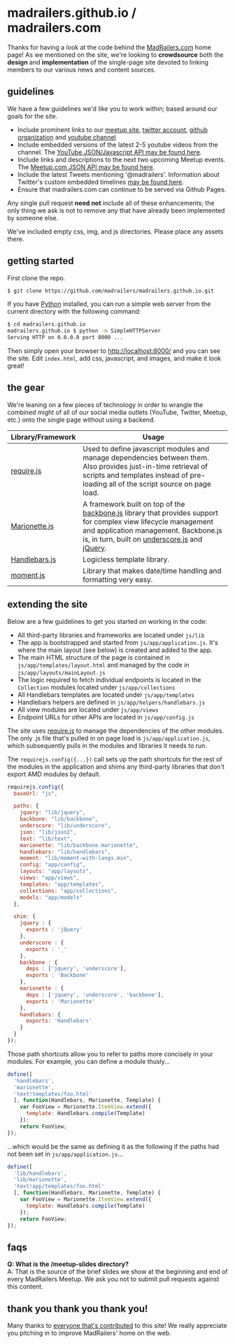 # madrailers.github.io / madrailers.com

Thanks for having a look at the code behind the [MadRailers.com](http://madrailers.com) home page! As we mentioned on the site, we're looking to **crowdsource** both the **design** and **implementation** of the single-page site devoted to linking members to our various news and content sources.

## guidelines
We have a few guidelines we'd like you to work within; based around our goals for the site.

* Include prominent links to our [meetup site](http://meetup.com/Mad-Railers), [twitter account](http://twitter.com/madrailers), [github organization](https://github.com/madrailers) and [youtube channel](http://www.youtube.com/channel/UCpxYqZzpZNIA98Ps6hKJuUw)
* Include embedded versions of the latest 2-5 youtube videos from the channel. The [YouTube JSON/Javascript API may be found here](https://developers.google.com/youtube/2.0/developers_guide_json).
* Include links and descriptions to the next two upcoming Meetup events. The [Meetup.com JSON API may be found here](http://www.meetup.com/meetup_api/).
* Include the latest Tweets mentioning '@madrailers'. Information about Twitter's custom embedded timelines [may be found here](https://dev.twitter.com/docs/embedded-timelines).
* Ensure that madrailers.com can continue to be served via Github Pages.

Any single pull request **need not** include all of these enhancements; the only thing we ask is not to remove any that have already been implemented by someone else.

We've included empty css, img, and js directories. Please place any assets there.

## getting started
First clone the repo.

```bash
$ git clone https://github.com/madrailers/madrailers.github.io.git
```

If you have [Python](http://www.python.org/) installed, you can run a simple web server from the current directory with the following command:

```bash
$ cd madrailers.github.io
madrailers.github.io $ python -m SimpleHTTPServer
Serving HTTP on 0.0.0.0 port 8000 ...

```
Then simply open your browser to [http://localhost:8000/](http://localhost:8000/) and you can see the site. Edit `index.html`, add css, javascript, and images, and make it look great!

## the gear
We're leaning on a few pieces of technology in order to wrangle the combined might of all of our social media outlets (YouTube, Twitter, Meetup, etc.) onto the single page without using a backend.

<table>
  <thead>
    <th>Library/Framework</th>
    <th>Usage</th>
  </thead>
  <tbody>
    <tr>
      <td><a href="http://requirejs.org/">require.js</a></td>
      <td>Used to define javascript modules and manage dependencies between them. Also provides just-in-time retrieval of scripts and templates instead of pre-loading all of the script source on page load.</td>
    </tr>
    <tr>
      <td><a href="http://marionettejs.com/">Marionette.js</a></td>
      <td>A framework built on top of the <a href="http://backbonejs.org/">backbone.js</a> library that provides support for complex view lifecycle management and application management. Backbone.js is, in turn, built on <a href="http://underscorejs.org">underscore.js</a> and <a href="http://jquery.com">jQuery</a>.</td>
    </tr>
    <tr>
      <td><a href="http://handlebarsjs.com">Handlebars.js</a></td>
      <td>Logicless template library.</td>
    </tr>
    <tr>
      <td><a href="http://momentjs.com/">moment.js</a></td>
      <td>Library that makes date/time handling and formatting very easy.</td>
    </tr>
  </tbody>
</table>

## extending the site
Below are a few guidelines to get you started on working in the code:

* All third-party libraries and frameworks are located under `js/lib`
* The app is bootstrapped and started from `js/app/application.js`. It's where the main layout (see below) is created and added to the app.
* The main HTML structure of the page is contained in `js/app/templates/layout.html` and managed by the code in `js/app/layouts/mainLayout.js`
* The logic required to fetch individual endpoints is located in the `Collection` modules located under `js/app/collections`
* All Handlebars templates are located under `js/app/templates`
* Handlebars helpers are defined in `js/app/helpers/handlebars.js`
* All view modules are located under `js/app/views`
* Endpoint URLs for other APIs are located in `js/app/config.js`

The site uses [require.js](http://requirejs.org/) to manage the dependencies of the other modules. The only .js file that's pulled in
on page load is `js/app/application.js`, which subsequently pulls in the modules and libraries it needs to run.

The `requirejs.config({...})` call sets up the path shortcuts for the rest of the modules in the application and shims any third-party
libraries that don't export AMD modules by default.

```javascript
requirejs.config({
  baseUrl: "js",

  paths: {
    jquery: "lib/jquery",
    backbone: "lib/backbone",
    underscore: "lib/underscore",
    json: "lib/json2",
    text: "lib/text",
    marionette: "lib/backbone.marionette",
    handlebars: "lib/handlebars",
    moment: "lib/moment-with-langs.min",
    config: "app/config",
    layouts: "app/layouts",
    views: "app/views",
    templates: "app/templates",
    collections: "app/collections",
    models: "app/models"
  },

  shim: {
    jquery : {
      exports : 'jQuery'
    },
    underscore : {
      exports : '_'
    },
    backbone : {
      deps : ['jquery', 'underscore'],
      exports : 'Backbone'
    },
    marionette : {
      deps : ['jquery', 'underscore', 'backbone'],
      exports : 'Marionette'
    },
    handlebars: {
      exports: 'Handlebars'
    }
  }
});
```

Those path shortcuts allow you to refer to paths more concisely in your modules. For example, you can define a module thusly...

```javascript
define([
  'handlebars',
  'marionette',
  'text!templates/foo.html'
  ], function(Handlebars, Marionette, Template) {
    var FooView = Marionette.ItemView.extend({
      template: Handlebars.compile(Template)
    });
    return FooView;
});
```

...which would be the same as defining it as the following if the paths had not been set in `js/app/application.js`...

```javascript
define([
  'lib/handlebars',
  'lib/marionette',
  'text!app/templates/foo.html'
  ], function(Handlebars, Marionette, Template) {
    var FooView = Marionette.ItemView.extend({
      template: Handlebars.compile(Template)
    });
    return FooView;
});
```

## faqs

**Q: What is the /meetup-slides directory?**<br/>
A: That is the source of the brief slides we show at the beginning and end of every MadRailers Meetup. We ask you not to submit pull requests against this content.

## thank you thank you thank you!
Many thanks to [everyone that's contributed](https://github.com/madrailers/madrailers.github.io/graphs/contributors) to this site! We really appreciate you pitching in to improve MadRailers' home on the web.
